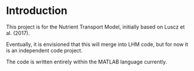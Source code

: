 # Introduction
This project is for the Nutrient Transport Model, initially based on Luscz et al. (2017).

Eventually, it is envisioned that this will merge into LHM code, but for now it is an 
independent code project.

The code is written entirely within the MATLAB language currently.